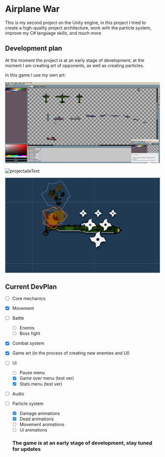 # Airplane War
 
 This is my second project on the Unity engine, in this project I tried to create a high-quality project architecture, work with the particle system, improve my C# language skills, and much more

 ## Development plan

 At the moment the project is at an early stage of development, at the moment I am creating art of opponents, as well as creating particles.

In this game I use my own art:

 ![projectaileTest](https://github.com/roki09/PlaneTestProject/blob/main/ForGit/Art.png?raw=true)

 ![projectaileTest](https://github.com/roki09/PlaneTestProject/blob/main/ForGit/projectaileTest.gif?raw=true)

  ![Particle](https://github.com/roki09/PlaneTestProject/blob/main/ForGit/particleTest.gif?raw=true)

## Current DevPlan
  - [ ] Core mechanics
  - [X] Movement
  - [ ] Battle
    - [ ] Enemis
    - [ ] Boss fight
  - [X] Сombat system
  - [X] Game art (in the process of creating new enemies and UI)
  - [ ] Ui
    - [ ] Pause menu
    - [X] Game over menu (test ver)
    - [X] Stats menu (test ver)
  - [ ] Audio
  - [ ] Particle system
    - [X] Damage animations
    - [X] Dead animations
    - [ ] Movement animations
    - [ ] Ui animations

    ### The game is at an early stage of development, stay tuned for updates


